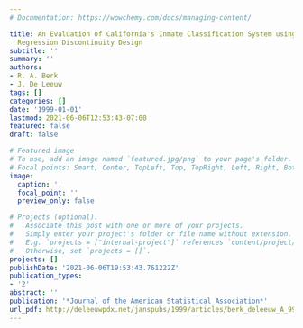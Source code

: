 ```yaml
---
# Documentation: https://wowchemy.com/docs/managing-content/

title: An Evaluation of California's Inmate Classification System using a Generalized
  Regression Discontinuity Design
subtitle: ''
summary: ''
authors:
- R. A. Berk
- J. De Leeuw
tags: []
categories: []
date: '1999-01-01'
lastmod: 2021-06-06T12:53:43-07:00
featured: false
draft: false

# Featured image
# To use, add an image named `featured.jpg/png` to your page's folder.
# Focal points: Smart, Center, TopLeft, Top, TopRight, Left, Right, BottomLeft, Bottom, BottomRight.
image:
  caption: ''
  focal_point: ''
  preview_only: false

# Projects (optional).
#   Associate this post with one or more of your projects.
#   Simply enter your project's folder or file name without extension.
#   E.g. `projects = ["internal-project"]` references `content/project/deep-learning/index.md`.
#   Otherwise, set `projects = []`.
projects: []
publishDate: '2021-06-06T19:53:43.761222Z'
publication_types:
- '2'
abstract: ''
publication: '*Journal of the American Statistical Association*'
url_pdf: http://deleeuwpdx.net/janspubs/1999/articles/berk_deleeuw_A_99.pdf
---
```

